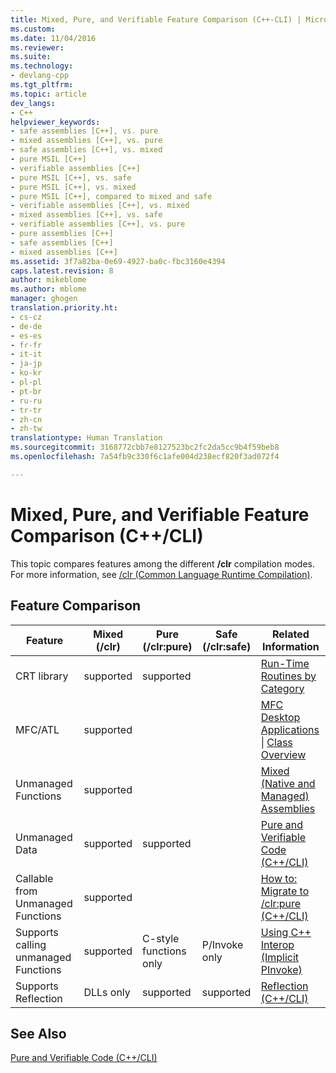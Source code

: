 ```yaml
---
title: Mixed, Pure, and Verifiable Feature Comparison (C++-CLI) | Microsoft Docs
ms.custom: 
ms.date: 11/04/2016
ms.reviewer: 
ms.suite: 
ms.technology:
- devlang-cpp
ms.tgt_pltfrm: 
ms.topic: article
dev_langs:
- C++
helpviewer_keywords:
- safe assemblies [C++], vs. pure
- mixed assemblies [C++], vs. pure
- safe assemblies [C++], vs. mixed
- pure MSIL [C++]
- verifiable assemblies [C++]
- pure MSIL [C++], vs. safe
- pure MSIL [C++], vs. mixed
- pure MSIL [C++], compared to mixed and safe
- verifiable assemblies [C++], vs. mixed
- mixed assemblies [C++], vs. safe
- verifiable assemblies [C++], vs. pure
- pure assemblies [C++]
- safe assemblies [C++]
- mixed assemblies [C++]
ms.assetid: 3f7a82ba-0e69-4927-ba0c-fbc3160e4394
caps.latest.revision: 8
author: mikeblome
ms.author: mblome
manager: ghogen
translation.priority.ht:
- cs-cz
- de-de
- es-es
- fr-fr
- it-it
- ja-jp
- ko-kr
- pl-pl
- pt-br
- ru-ru
- tr-tr
- zh-cn
- zh-tw
translationtype: Human Translation
ms.sourcegitcommit: 3168772cbb7e8127523bc2fc2da5cc9b4f59beb8
ms.openlocfilehash: 7a54fb9c330f6c1afe004d238ecf820f3ad072f4

---
```

# Mixed, Pure, and Verifiable Feature Comparison (C++/CLI)
This topic compares features among the different **/clr** compilation modes. For more information, see [/clr (Common Language Runtime Compilation)](../build/reference/clr-common-language-runtime-compilation.md).  
  
## Feature Comparison  
  
|Feature|Mixed (/clr)|Pure (/clr:pure)|Safe (/clr:safe)|Related Information|  
|-------------|---------------------|-------------------------|-------------------------|-------------------------|  
|CRT library|supported|supported||[Run-Time Routines by Category](../c-runtime-library/run-time-routines-by-category.md)|  
|MFC/ATL|supported|||[MFC Desktop Applications](../mfc/mfc-desktop-applications.md) &#124; [Class Overview](../atl/atl-class-overview.md)|  
|Unmanaged Functions|supported|||[Mixed (Native and Managed) Assemblies](../dotnet/mixed-native-and-managed-assemblies.md)|  
|Unmanaged Data|supported|supported||[Pure and Verifiable Code (C++/CLI)](../dotnet/pure-and-verifiable-code-cpp-cli.md)|  
|Callable from Unmanaged Functions|supported|||[How to: Migrate to /clr:pure (C++/CLI)](../dotnet/how-to-migrate-to-clr-pure-cpp-cli.md)|  
|Supports calling unmanaged Functions|supported|C-style functions only|P/Invoke only|[Using C++ Interop (Implicit PInvoke)](../dotnet/using-cpp-interop-implicit-pinvoke.md)|  
|Supports Reflection|DLLs only|supported|supported|[Reflection (C++/CLI)](../dotnet/reflection-cpp-cli.md)|  
  
## See Also  
 [Pure and Verifiable Code (C++/CLI)](../dotnet/pure-and-verifiable-code-cpp-cli.md)


<!--HONumber=Jan17_HO2-->


